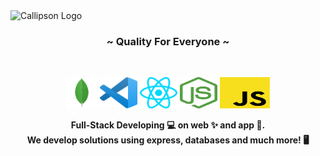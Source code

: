 <img src="https://cdn.shopify.com/s/files/1/0655/5087/6900/files/B70C6418-4EC0-44C0-8485-F22BBEC44718.png?v=1690015274" alt="Callipson Logo" border="0"  />

<h3 align="center"> ~ Quality For Everyone ~ </h3> 
<br/>
<p align="center">
  <img src="./mongodb.svg" height="50" width="50">
  <img src="./vscode.svg" height="50" width="60">
  <img src="./react.svg" height="50" width="60">
  <img src="./nodejs.svg" height="50" width="60">
  <img src="./javascript.svg" height="50" width="80">
</p>

<p align="center" ><strong>Full-Stack Developing 💻 on web ✨ and app 📲. <br/>We develop solutions using express, databases and much more! 🖥️</strong></p>
